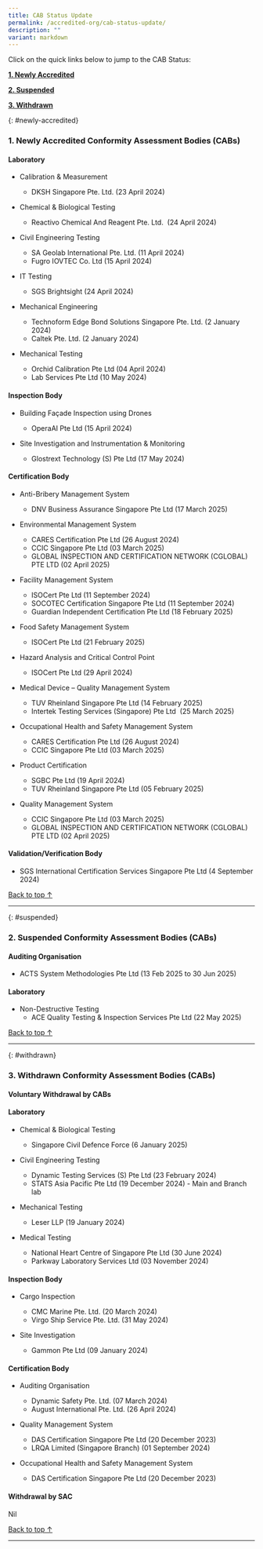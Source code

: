 ```yaml
---
title: CAB Status Update
permalink: /accredited-org/cab-status-update/
description: ""
variant: markdown
---
```

Click on the quick links below to jump to the CAB Status:

**[1. Newly Accredited](#newly-accredited)**

**[2. Suspended](#suspended)**

**[3. Withdrawn](#withdrawn)**




{: #newly-accredited}
### 1. Newly Accredited Conformity Assessment Bodies (CABs) 
   

#### Laboratory

* Calibration & Measurement
   * DKSH Singapore Pte. Ltd. (23 April 2024)

* Chemical & Biological Testing
   * Reactivo Chemical And Reagent Pte. Ltd.  (24 April 2024)

* Civil Engineering Testing
   * SA Geolab International Pte. Ltd. (11 April 2024)
   * Fugro IOVTEC Co. Ltd (15 April 2024)

* IT Testing
   * SGS Brightsight (24 April 2024)

* Mechanical Engineering
   * Technoform Edge Bond Solutions Singapore Pte. Ltd. (2 January 2024)
   * Caltek Pte. Ltd. (2 January 2024)

* Mechanical Testing
   * Orchid Calibration Pte Ltd (04 April 2024)
   * Lab Services Pte Ltd (10 May 2024)

#### Inspection Body

* Building Façade Inspection using Drones
   * OperaAI Pte Ltd (15 April 2024)

* Site Investigation and Instrumentation & Monitoring
   * Glostrext Technology (S) Pte Ltd (17 May 2024)

#### Certification Body

* Anti-Bribery Management System
  * DNV Business Assurance Singapore Pte Ltd (17 March 2025)

* Environmental Management System
   * CARES Certification Pte Ltd (26 August 2024)
   * CCIC Singapore Pte Ltd (03 March 2025)
   * GLOBAL INSPECTION AND CERTIFICATION NETWORK (CGLOBAL) 
      PTE LTD (02 April 2025)

* Facility Management System
   * ISOCert Pte Ltd (11 September 2024)
   * SOCOTEC Certification Singapore Pte Ltd (11 September 2024)
   * Guardian Independent Certification Pte Ltd (18 February 2025)

*  Food Safety Management System  
   * ISOCert Pte Ltd (21 February 2025)

* Hazard Analysis and Critical Control Point
   * ISOCert Pte Ltd (29 April 2024)
    
* Medical Device – Quality Management System
   *  TUV Rheinland Singapore Pte Ltd (14 February 2025)
   *  Intertek Testing Services (Singapore) Pte Ltd  (25 March 2025)
 
* Occupational Health and Safety Management System
   * CARES Certification Pte Ltd (26 August 2024)
   * CCIC Singapore Pte Ltd (03 March 2025)

* Product Certification
   * SGBC Pte Ltd (19 April 2024)
   * TUV Rheinland Singapore Pte Ltd (05 February 2025)

* Quality Management System
  * CCIC Singapore Pte Ltd (03 March 2025)
  * GLOBAL INSPECTION AND CERTIFICATION NETWORK (CGLOBAL) 
     PTE LTD (02 April 2025)

   
#### Validation/Verification Body
 
 * SGS International Certification Services Singapore Pte Ltd (4 September 2024)



[Back to top ↑](#top)

---

{: #suspended}
### 2. Suspended Conformity Assessment Bodies (CABs)

 
#### Auditing Organisation  
   * ACTS System Methodologies Pte Ltd (13 Feb 2025 to 30 Jun 2025)

#### Laboratory
* Non-Destructive Testing
   * ACE Quality Testing & Inspection Services Pte Ltd (22 May 2025)
  
  	 
  
[Back to top ↑](#top)

---

{: #withdrawn}
### 3. Withdrawn Conformity Assessment Bodies (CABs)


#### **Voluntary Withdrawal by CABs**


#### Laboratory

* Chemical & Biological Testing
  *  Singapore Civil Defence Force (6 January 2025)

* Civil Engineering Testing
  *  Dynamic Testing Services (S) Pte Ltd (23 February 2024)
  *  STATS Asia Pacific Pte Ltd (19 December 2024) - Main and Branch lab

* Mechanical Testing
  *  Leser LLP (19 January 2024)

* Medical Testing
  *  National Heart Centre of Singapore Pte Ltd (30 June 2024)
  *  Parkway Laboratory Services Ltd (03 November 2024)

#### Inspection Body

* Cargo Inspection
  * CMC Marine Pte. Ltd. (20 March 2024)
  * Virgo Ship Service Pte. Ltd. (31 May 2024)

* Site Investigation
  *  Gammon Pte Ltd (09 January 2024)

#### Certification Body

* Auditing Organisation
  * Dynamic Safety Pte. Ltd. (07 March 2024)
  * August International Pte. Ltd. (26 April 2024)

* Quality Management System
  * DAS Certification Singapore Pte Ltd (20 December 2023)
  * LRQA Limited (Singapore Branch) (01 September 2024)

* Occupational Health and Safety Management System
  * DAS Certification Singapore Pte Ltd (20 December 2023)


#### **Withdrawal by SAC**

Nil



[Back to top ↑](#top)






---